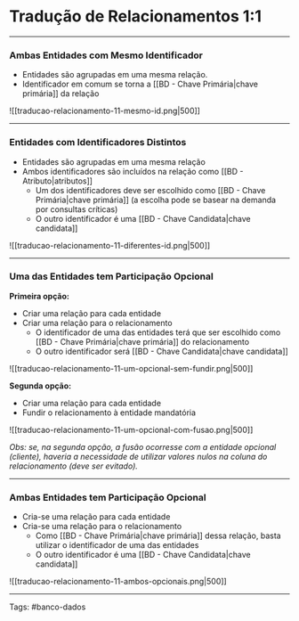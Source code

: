 
# Tradução de Relacionamentos 1:1

---

### Ambas Entidades com Mesmo Identificador

- Entidades são agrupadas em uma mesma relação.
- Identificador em comum se torna a [[BD - Chave Primária|chave primária]] da relação

![[traducao-relacionamento-11-mesmo-id.png|500]]

---

### Entidades com Identificadores Distintos

- Entidades são agrupadas em uma mesma relação
- Ambos identificadores são incluídos na relação como [[BD - Atributo|atributos]]
	- Um dos identificadores deve ser escolhido como [[BD - Chave Primária|chave primária]] (a escolha pode se basear na demanda por consultas críticas)
	- O outro identificador é uma [[BD - Chave Candidata|chave candidata]]

![[traducao-relacionamento-11-diferentes-id.png|500]]

---

### Uma das Entidades tem Participação Opcional

**Primeira opção:**
- Criar uma relação para cada entidade
- Criar uma relação para o relacionamento
	- O identificador de uma das entidades terá que ser escolhido como [[BD - Chave Primária|chave primária]] do relacionamento
	- O outro identificador será [[BD - Chave Candidata|chave candidata]]

![[traducao-relacionamento-11-um-opcional-sem-fundir.png|500]]

**Segunda opção:**
- Criar uma relação para cada entidade
- Fundir o relacionamento à entidade mandatória

![[traducao-relacionamento-11-um-opcional-com-fusao.png|500]]

*Obs: se, na segunda opção, a fusão ocorresse com a entidade opcional (cliente), haveria a necessidade de utilizar valores nulos na coluna do relacionamento (deve ser evitado).*

---

### Ambas Entidades tem Participação Opcional

- Cria-se uma relação para cada entidade
- Cria-se uma relação para o relacionamento
	- Como [[BD - Chave Primária|chave primária]] dessa relação, basta utilizar o identificador de uma das entidades
	- O outro identificador é uma [[BD - Chave Candidata|chave candidata]]

![[traducao-relacionamento-11-ambos-opcionais.png|500]]

---

Tags: #banco-dados

